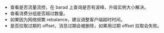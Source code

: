 - 查看是否流量流控，在 barad 上查询是否有波峰，升级实例大小解决。
- 查看消费分组是否超过数量。
- 如果因为网络频繁 rebalance，建议调整客户端超时时间。
- 是否拉取过期的 offset，消息过期会被删除，如果用过期 offset 拉取会失败。
